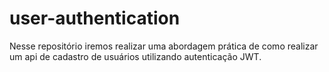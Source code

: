 # user-authentication
Nesse repositório iremos realizar uma abordagem prática de como realizar um api de cadastro de usuários utilizando autenticação JWT.
